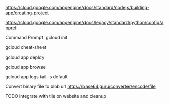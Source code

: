https://cloud.google.com/appengine/docs/standard/nodejs/building-app/creating-project

https://cloud.google.com/appengine/docs/legacy/standard/python/config/appref


Command Prompt:
gcloud init

gcloud cheat-sheet

gcloud app deploy

gcloud app browse

gcloud app logs tail -s default


Convert binary file to blob url
https://base64.guru/converter/encode/file

TODO integrate with tile on website and cleanup